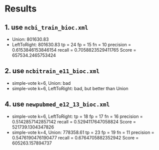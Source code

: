 
# Results
## 1. use `ncbi_train_bioc.xml`
* Union: 801630.83
* LeftToRight: 801630.83
	tp = 24
	fp = 15
	fn = 10
	precision = 0.6153846153846154
	recall = 0.7058823529411765
	Score  = 657534.2465753424

## 2. use `ncbitrain_e11_bioc.xml`
* simple-vote k=6, Union: bad
* simple-vote k=6, LeftToRight: bad, but better than Union

## 4. use `newpubmed_e12_13_bioc.xml`
* simple-vote k=6, LeftToRight:
	tp = 18
	fp = 17
	fn = 16
	precision = 0.5142857142857142
	recall = 0.5294117647058824
	Score  = 521739.1304347826
* simple-vote k=4, Union: 778358.61
	tp = 23
	fp = 19
	fn = 11
	precision = 0.5476190476190477
	recall = 0.6764705882352942
	Score  = 605263.157894737
